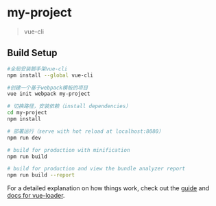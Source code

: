 # my-project

> vue-cli

## Build Setup

``` bash
#全局安装脚手架vue-cli 
npm install --global vue-cli

#创建一个基于webpack模板的项目
vue init webpack my-project

# 切换路径，安装依赖（install dependencies）
cd my-project
npm install

# 部署运行（serve with hot reload at localhost:8080）
npm run dev

# build for production with minification
npm run build

# build for production and view the bundle analyzer report
npm run build --report
```

For a detailed explanation on how things work, check out the [guide](http://vuejs-templates.github.io/webpack/) and [docs for vue-loader](http://vuejs.github.io/vue-loader).
